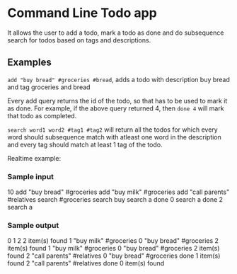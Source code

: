# Command Line Todo app
It allows the user to add a todo, mark a todo as done and do subsequence search for todos
based on tags and descriptions.

## Examples
```add "buy bread" #groceries #bread```, adds a todo with description buy bread and tag groceries and bread

Every add query returns the id of the todo, so that has to be used to mark it as done.
For example, if the above query returned 4, then
```done 4``` will mark that todo as completed.

```search word1 word2 #tag1 #tag2``` will return all the todos for which every word should 
subsequence match with atleast one word in the description and every tag should match at least
1 tag of the todo.

Realtime example:

### Sample input
10
add "buy bread" #groceries
add "buy milk" #groceries
add "call parents" #relatives
search #groceries
search buy
search a
done 0
search a
done 2
search a

### Sample output
0
1
2
2 item(s) found
1 "buy milk" #groceries
0 "buy bread" #groceries
2 item(s) found
1 "buy milk" #groceries
0 "buy bread" #groceries
2 item(s) found
2 "call parents" #relatives
0 "buy bread" #groceries
done
1 item(s) found
2 "call parents" #relatives
done
0 item(s) found
